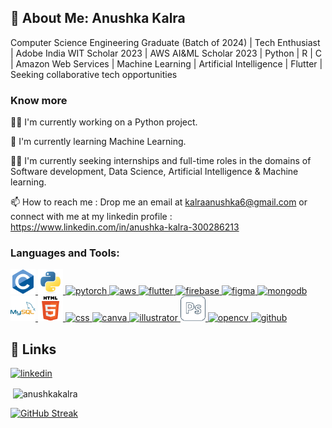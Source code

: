 ## 🚀 About Me: Anushka Kalra
Computer Science Engineering Graduate (Batch of 2024) | Tech Enthusiast | Adobe India WIT Scholar 2023 | AWS AI&ML Scholar 2023 | Python | R | C | Amazon Web Services | Machine Learning | Artificial Intelligence | Flutter | Seeking collaborative tech opportunities


### Know more
👩‍💻 I'm currently working on a Python project.

🧠 I'm currently learning Machine Learning. 

👯‍♀️ I'm currently seeking internships and full-time roles in the domains of Software development, Data Science, Artificial Intelligence & Machine learning.

📫 How to reach me : Drop me an email at kalraanushka6@gmail.com or connect with me at my linkedin profile : https://www.linkedin.com/in/anushka-kalra-300286213

<h3 align="left">Languages and Tools:</h3>
<p align="left"> <a href="https://www.cprogramming.com/" target="_blank" rel="noreferrer"> <img src="https://raw.githubusercontent.com/devicons/devicon/master/icons/c/c-original.svg" alt="c" width="40" height="40"/> </a> <a href="https://www.python.org" target="_blank" rel="noreferrer"> <img src="https://raw.githubusercontent.com/devicons/devicon/master/icons/python/python-original.svg" alt="python" width="40" height="40"/> <a href="https://pytorch.org" target="_blank" rel="noreferrer"> <img src="https://static-00.iconduck.com/assets.00/pytorch-icon-1694x2048-jgwjy3ne.png" alt="pytorch" width="40" height="40"/> </a> <a href="https://www.aws.amazon.com" target="_blank" rel="noreferrer"> <img src="https://upload.wikimedia.org/wikipedia/commons/9/93/Amazon_Web_Services_Logo.svg" alt="aws" width="40" height="40"/> </a> <a href="https://flutter.dev" target="_blank" rel="noreferrer"> <img src="https://www.vectorlogo.zone/logos/flutterio/flutterio-icon.svg" alt="flutter" width="40" height="40"/> </a> <a href="https://firebase.google.com/" target="_blank" rel="noreferrer"> <img src="https://www.vectorlogo.zone/logos/firebase/firebase-icon.svg" alt="firebase" width="40" height="40"/> </a> <a href="https://www.figma.com/" target="_blank" rel="noreferrer"> <img src="https://www.vectorlogo.zone/logos/figma/figma-icon.svg" alt="figma" width="40" height="40"/> </a> <a href="https://www.mongodb.com/" target="_blank" rel="noreferrer"> <img src="https://upload.wikimedia.org/wikipedia/commons/9/93/MongoDB_Logo.svg" alt="mongodb" width="40" height="40"/> </a> <a href="https://www.mysql.com/" target="_blank" rel="noreferrer"> <img src="https://raw.githubusercontent.com/devicons/devicon/master/icons/mysql/mysql-original-wordmark.svg" alt="mysql" width="40" height="40"/> </a> <a href="https://www.w3.org/html/" target="_blank" rel="noreferrer"> <img src="https://raw.githubusercontent.com/devicons/devicon/master/icons/html5/html5-original-wordmark.svg" alt="html5" width="40" height="40"/> </a> <a href="https://www.w3schools.com/css/" target="_blank" rel="noreferrer"> <img src="https://upload.wikimedia.org/wikipedia/commons/d/d5/CSS3_logo_and_wordmark.svg" alt="css" width="40" height="40"/> </a> <a href="https://www.canva.com/" target="_blank" rel="noreferrer"> <img src="https://upload.wikimedia.org/wikipedia/en/b/bb/Canva_Logo.svg" alt="canva" width="40" height="40"/> </a> <a href="https://www.adobe.com/in/products/illustrator.html" target="_blank" rel="noreferrer"> <img src="https://www.vectorlogo.zone/logos/adobe_illustrator/adobe_illustrator-icon.svg" alt="illustrator" width="40" height="40"/> </a> <a href="https://www.photoshop.com/en" target="_blank" rel="noreferrer"> <img src="https://raw.githubusercontent.com/devicons/devicon/master/icons/photoshop/photoshop-line.svg" alt="photoshop" width="40" height="40"/> </a> <a href="https://opencv.org/" target="_blank" rel="noreferrer"> <img src="https://www.vectorlogo.zone/logos/opencv/opencv-icon.svg" alt="opencv" width="40" height="40"/> </a> <a href="https://github.com/" target="_blank" rel="noreferrer"> <img src="https://upload.wikimedia.org/wikipedia/commons/c/c2/GitHub_Invertocat_Logo.svg" alt="github" width="40" height="40"/> </a> </p>

## 🔗 Links

[![linkedin](https://img.shields.io/badge/linkedin-0A66C2?style=for-the-badge&logo=linkedin&logoColor=white)](https://www.linkedin.com/in/anushka-kalra-300286213/)


<p>&nbsp;<img align="center" src="https://github-readme-stats.vercel.app/api?username=anushkakalra&show_icons=true&title_color=ffffff&text_color=ffffff&bg_color=000000&locale=en" alt="anushkakalra" /></p>

[![GitHub Streak](https://streak-stats.demolab.com/?user=AnushkaKalra)](https://git.io/streak-stats)
